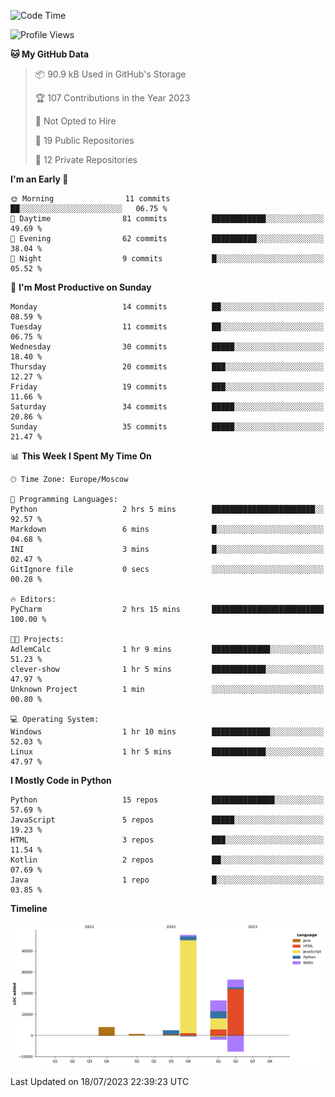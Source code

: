 <!--START_SECTION:waka-->
![Code Time](http://img.shields.io/badge/Code%20Time-112%20hrs%2023%20mins-blue)

![Profile Views](http://img.shields.io/badge/Profile%20Views-0-blue)

**🐱 My GitHub Data** 

> 📦 90.9 kB Used in GitHub's Storage 
 > 
> 🏆 107 Contributions in the Year 2023
 > 
> 🚫 Not Opted to Hire
 > 
> 📜 19 Public Repositories 
 > 
> 🔑 12 Private Repositories 
 > 
**I'm an Early 🐤** 

```text
🌞 Morning                11 commits          ██░░░░░░░░░░░░░░░░░░░░░░░   06.75 % 
🌆 Daytime                81 commits          ████████████░░░░░░░░░░░░░   49.69 % 
🌃 Evening                62 commits          ██████████░░░░░░░░░░░░░░░   38.04 % 
🌙 Night                  9 commits           █░░░░░░░░░░░░░░░░░░░░░░░░   05.52 % 
```
📅 **I'm Most Productive on Sunday** 

```text
Monday                   14 commits          ██░░░░░░░░░░░░░░░░░░░░░░░   08.59 % 
Tuesday                  11 commits          ██░░░░░░░░░░░░░░░░░░░░░░░   06.75 % 
Wednesday                30 commits          █████░░░░░░░░░░░░░░░░░░░░   18.40 % 
Thursday                 20 commits          ███░░░░░░░░░░░░░░░░░░░░░░   12.27 % 
Friday                   19 commits          ███░░░░░░░░░░░░░░░░░░░░░░   11.66 % 
Saturday                 34 commits          █████░░░░░░░░░░░░░░░░░░░░   20.86 % 
Sunday                   35 commits          █████░░░░░░░░░░░░░░░░░░░░   21.47 % 
```


📊 **This Week I Spent My Time On** 

```text
🕑︎ Time Zone: Europe/Moscow

💬 Programming Languages: 
Python                   2 hrs 5 mins        ███████████████████████░░   92.57 % 
Markdown                 6 mins              █░░░░░░░░░░░░░░░░░░░░░░░░   04.68 % 
INI                      3 mins              █░░░░░░░░░░░░░░░░░░░░░░░░   02.47 % 
GitIgnore file           0 secs              ░░░░░░░░░░░░░░░░░░░░░░░░░   00.28 % 

🔥 Editors: 
PyCharm                  2 hrs 15 mins       █████████████████████████   100.00 % 

🐱‍💻 Projects: 
AdlemCalc                1 hr 9 mins         █████████████░░░░░░░░░░░░   51.23 % 
clever-show              1 hr 5 mins         ████████████░░░░░░░░░░░░░   47.97 % 
Unknown Project          1 min               ░░░░░░░░░░░░░░░░░░░░░░░░░   00.80 % 

💻 Operating System: 
Windows                  1 hr 10 mins        █████████████░░░░░░░░░░░░   52.03 % 
Linux                    1 hr 5 mins         ████████████░░░░░░░░░░░░░   47.97 % 
```

**I Mostly Code in Python** 

```text
Python                   15 repos            ██████████████░░░░░░░░░░░   57.69 % 
JavaScript               5 repos             █████░░░░░░░░░░░░░░░░░░░░   19.23 % 
HTML                     3 repos             ███░░░░░░░░░░░░░░░░░░░░░░   11.54 % 
Kotlin                   2 repos             ██░░░░░░░░░░░░░░░░░░░░░░░   07.69 % 
Java                     1 repo              █░░░░░░░░░░░░░░░░░░░░░░░░   03.85 % 
```



**Timeline**

![Lines of Code chart](https://raw.githubusercontent.com/Adlemex/Adlemex/main/assets/bar_graph.png)


 Last Updated on 18/07/2023 22:39:23 UTC
<!--END_SECTION:waka-->
